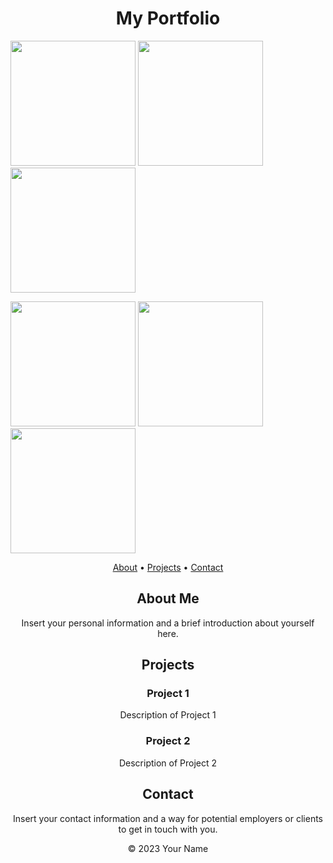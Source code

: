 <h1 align="center">My Portfolio</h1>

<img src="" height="200"> <img src="master/img/taichifuruhashi_kao2.jpg?raw=true" height="200"> <img src="hmg/taichifuruhashi_kao_remini.jpg?raw=true" height="200">

<img src="httmapconcierge/blob/master/img/taichifuruhashi_kao3.jpg?raw=true" height="200"> <img src="https://user-images.github852e-18f3f8514c0b.jpeg" height="200"> <img src="https:///181694779-02c0529b-2fee-4820-b682-6f37ad890f17.jpeg" height="200">

<p align="center">
  <a href="#about">About</a> •
  <a href="#projects">Projects</a> •
  <a href="#contact">Contact</a>
</p>

<div align="center">
  <h2>About Me</h2>
  <p>
    Insert your personal information and a brief introduction about yourself here.
  </p>
</div>

<div align="center">
  <h2>Projects</h2>
  <div>
    <!-- Insert your project details and descriptions here. You can use a grid or list format for displaying projects. -->
    <h3>Project 1</h3>
    <p>Description of Project 1</p>
    <h3>Project 2</h3>
    <p>Description of Project 2</p>
    <!-- Add more projects as needed -->
  </div>
</div>

<div align="center">
  <h2>Contact</h2>
  <p>
    Insert your contact information and a way for potential employers or clients to get in touch with you.
  </p>
</div>

<footer align="center">
  <p>&copy; 2023 Your Name</p>
</footer>


 
   
